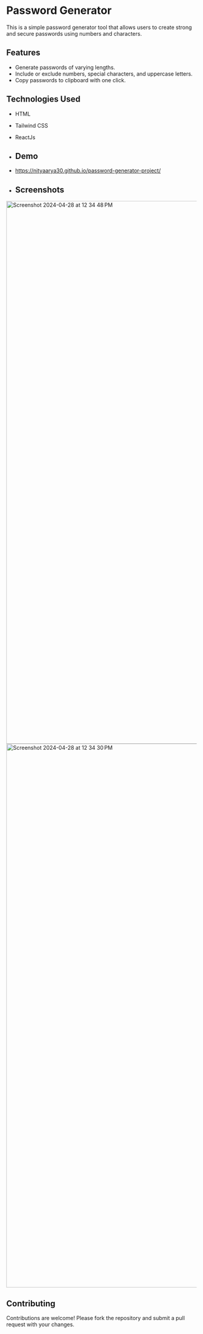# Password Generator
This is a simple password generator tool that allows users to create strong and secure passwords using numbers and characters.

## Features
- Generate passwords of varying lengths.
- Include or exclude numbers, special characters, and uppercase letters.
- Copy passwords to clipboard with one click.

## Technologies Used
- HTML
- Tailwind CSS
- ReactJs

- ## Demo
- https://nityaarya30.github.io/password-generator-project/

- ## Screenshots
  
<img width="1436" alt="Screenshot 2024-04-28 at 12 34 48 PM" src="https://github.com/NityaArya30/password-generator-project/assets/116190443/ab2f4875-4698-4dc3-b481-db3036e4f27c">

<img width="1439" alt="Screenshot 2024-04-28 at 12 34 30 PM" src="https://github.com/NityaArya30/password-generator-project/assets/116190443/b009d0d6-f36c-4a43-9515-f1c7d11e3847">

## Contributing
Contributions are welcome! Please fork the repository and submit a pull request with your changes.
